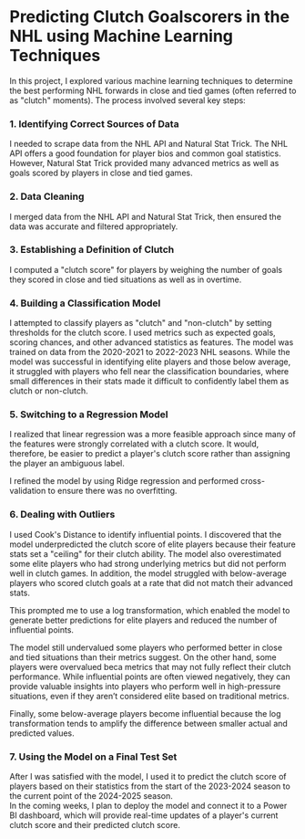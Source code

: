 # Predicting Clutch Goalscorers in the NHL using Machine Learning Techniques

In this project, I explored various machine learning techniques to determine the best performing NHL forwards in close and tied games (often referred to as "clutch" moments). The process involved several key steps:

### 1. Identifying Correct Sources of Data
I needed to scrape data from the NHL API and Natural Stat Trick. The NHL API offers a good foundation for player bios and common goal statistics. However, Natural Stat Trick provided many advanced metrics as well as goals scored by players in close and tied games.

### 2. Data Cleaning
I merged data from the NHL API and Natural Stat Trick, then ensured the data was accurate and filtered appropriately.

### 3. Establishing a Definition of Clutch
I computed a "clutch score" for players by weighing the number of goals they scored in close and tied situations as well as in overtime.

### 4. Building a Classification Model
I attempted to classify players as "clutch" and "non-clutch" by setting thresholds for the clutch score. I used metrics such as expected goals, scoring chances, and other advanced statistics as features. The model was trained on data from the 2020-2021 to 2022-2023 NHL seasons. While the model was successful in identifying elite players and those below average, it struggled with players who fell near the classification boundaries, where small differences in their stats made it difficult to confidently label them as clutch or non-clutch.

### 5. Switching to a Regression Model
I realized that linear regression was a more feasible approach since many of the features were strongly correlated with a clutch score. It would, therefore, be easier to predict a player's clutch score rather than assigning the player an ambiguous label.  

I refined the model by using Ridge regression and performed cross-validation to ensure there was no overfitting.

### 6. Dealing with Outliers
I used Cook's Distance to identify influential points. I discovered that the model underpredicted the clutch score of elite players because their feature stats set a "ceiling" for their clutch ability. The model also overestimated some elite players who had strong underlying metrics but did not perform well in clutch games. In addition, the model struggled with below-average players who scored clutch goals at a rate that did not match their advanced stats.  

This prompted me to use a log transformation, which enabled the model to generate better predictions for elite players and reduced the number of influential points. 

The model still undervalued some players who performed better in close and tied situations than their metrics suggest. On the other hand, some players were overvalued beca metrics that may not fully reflect their clutch performance.  While influential points are often viewed negatively, they can provide valuable insights into players who perform well in high-pressure situations, even if they aren’t considered elite based on traditional metrics.

Finally, some below-average players become influential because the log transformation tends to amplify the difference between smaller actual and predicted values.

### 7. Using the Model on a Final Test Set
After I was satisfied with the model, I used it to predict the clutch score of players based on their statistics from the start of the 2023-2024 season to the current point of the 2024-2025 season.  
In the coming weeks, I plan to deploy the model and connect it to a Power BI dashboard, which will provide real-time updates of a player's current clutch score and their predicted clutch score.
